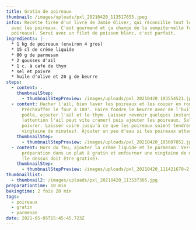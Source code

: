 ```yaml
---
title: Gratin de poireaux
thumbnail: /images/uploads/pxl_20210420_113517655.jpeg
infos: Recette tirée d'un livre de Jamie Oliver, qui réconcilie tout le monde
  avec les poireaux. C'est gourmand et ça change de la sempiternelle fondue (de
  poireaux). Servi avec un filet de poisson blanc, c'est parfait.
ingredients: |-
  * 1 kg de poireaux (environ 4 gros)
  * 15 cl de crème liquide
  * 80 g de parmesan
  * 2 gousses d'ail
  * 1 c. à café de thym
  * sel et poivre
  * huile d'olive et 20 g de beurre
steps:
  - content: .
    thumbnailStep:
      - thumbnailStepPreview: /images/uploads/pxl_20210420_103554521.jpg
  - content: Hacher l'ail, bien laver les poireaux et les couper en rondelles.
      Préchauffer le four à 180°. Faire fondre le beurre avec de l'huile dans la
      poêle, ajouter l'ail et le thym. Laisser revenir quelques instants
      (attention l'ail peut vite cramer) puis ajouter les poireaux. Saler et
      poivrer. Laisser cuire jusqu'à ce que les poireaux soient tendres (une
      vingtaine de minutes). Ajouter un peu d'eau si les poireaux attachent.
    thumbnailStep:
      - thumbnailStepPreview: /images/uploads/pxl_20210420_105607852.jpg
  - content: Hors du feu, ajouter la crème liquide et le parmesan. Verser la
      préparation dans un plat à gratin et enfourner une vingtaine de minutes
      (le dessus doit être gratiné).
    thumbnailStep:
      - thumbnailStepPreview: /images/uploads/pxl_20210420_111421670~2.jpg
thumbnaillist:
  - thumbnail2: /images/uploads/pxl_20210420_113537305.jpg
preparationtime: 10 min
bakingtime: 2 fois 20 min
tags:
  - poireaux
  - gratin
  - parmesan
date: 2021-05-05T15:45:45.723Z
---
```

